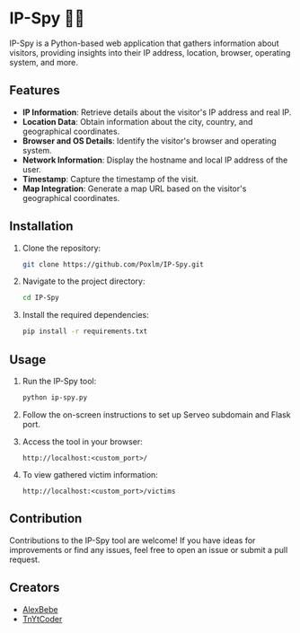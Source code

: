 # IP-Spy 🕵️‍♂️

IP-Spy is a Python-based web application that gathers information about visitors, providing insights into their IP address, location, browser, operating system, and more.

## Features

- **IP Information**: Retrieve details about the visitor's IP address and real IP.
- **Location Data**: Obtain information about the city, country, and geographical coordinates.
- **Browser and OS Details**: Identify the visitor's browser and operating system.
- **Network Information**: Display the hostname and local IP address of the user.
- **Timestamp**: Capture the timestamp of the visit.
- **Map Integration**: Generate a map URL based on the visitor's geographical coordinates.

## Installation

1. Clone the repository:

   ```bash
   git clone https://github.com/Poxlm/IP-Spy.git
   ```

2. Navigate to the project directory:

   ```bash
   cd IP-Spy
   ```

3. Install the required dependencies:

   ```bash
   pip install -r requirements.txt
   ```

## Usage

1. Run the IP-Spy tool:

   ```bash
   python ip-spy.py
   ```

2. Follow the on-screen instructions to set up Serveo subdomain and Flask port.

3. Access the tool in your browser:

   ```
   http://localhost:<custom_port>/
   ```

4. To view gathered victim information:

   ```
   http://localhost:<custom_port>/victims
   ```

## Contribution

Contributions to the IP-Spy tool are welcome! If you have ideas for improvements or find any issues, feel free to open an issue or submit a pull request.

## Creators

- [AlexBebe](https://github.com/Poxlm)
- [TnYtCoder](https://github.com/TnYtCoder)